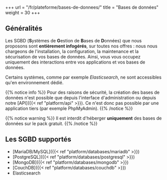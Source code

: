+++
url = "/fr/plateforme/bases-de-donnees/"
title = "Bases de données"
weight = 30
+++

## Généralités

Les SGBD (**S**ystèmes de **G**estion de **B**ases de **D**onnées) que nous proposons sont **entièrement infogérés**, sur toutes nos offres : nous nous chargeons de l'installation, la configuration, la maintenance et la sécurisation de vos bases de données. Ainsi, vous vous occupez uniquement des interactions entre vos applications et vos bases de données.

Certains systèmes, comme par exemple *Elasticsearch*, ne sont accessibles qu'en environnement dédié.

{{% notice info %}}
Pour des raisons de sécurité, la création des bases de données n'est possible que depuis l'interface d'administration ou depuis notre [API]({{< ref "platform/api" >}}). Ce n'est donc pas possible par une application tiers (par exemple PhpMyAdmin).
{{% /notice %}}

{{% notice warning %}}
Il est interdit d'héberger **uniquement** des bases de données sur le pack gratuit.
{{% /notice %}}

## Les SGBD supportés

* [MariaDB/MySQL]({{< ref "platform/databases/mariadb" >}})
* [PostgreSQL]({{< ref "platform/databases/postgresql" >}})
* [MongoDB]({{< ref "platform/databases/mongodb" >}})
* [CouchDB]({{< ref "platform/databases/couchdb" >}})
* Elasticsearch